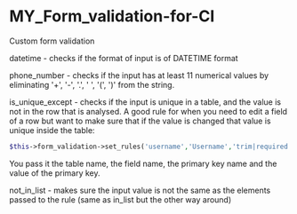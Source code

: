 # MY_Form_validation-for-CI
Custom form validation

datetime - checks if the format of input is of DATETIME format

phone_number - checks if the input has at least 11 numerical values by eliminating '+', '-', '.', ' ', '(', ')' from the string.

is_unique_except - checks if the input is unique in a table, and the value is not in the row that is analysed. A good rule for when you need to edit a field of a row but want to make sure that if the value is changed that value is unique inside the table:

```php
$this->form_validation->set_rules('username','Username','trim|required|is_unique_except[users.username.id.'.$id.']';
```
You pass it the table name, the field name, the primary key name and the value of the primary key.

not_in_list - makes sure the input value is not the same as the elements passed to the rule (same as in_list but the other way around)

